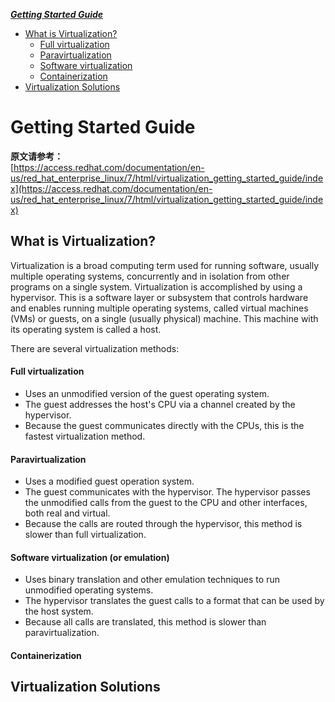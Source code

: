 ***[Getting Started Guide](https://github.com/Leanna-Lee/MyNotes/blob/master/Virtualization/GettingStartedGuide.md#getting-started-guide)***
- [What is Virtualization?](https://github.com/Leanna-Lee/MyNotes/blob/master/Virtualization/GettingStartedGuide.md#what-is-virtualization)
  - [Full virtualization](https://github.com/Leanna-Lee/MyNotes/blob/master/Virtualization/GettingStartedGuide.md#full-virtualization) 
  - [Paravirtualization](https://github.com/Leanna-Lee/MyNotes/blob/master/Virtualization/GettingStartedGuide.md#paravirtualization)
  - [Software virtualization](https://github.com/Leanna-Lee/MyNotes/blob/master/Virtualization/GettingStartedGuide.md#software-virtualization-or-emulation)
  - [Containerization](https://github.com/Leanna-Lee/MyNotes/blob/master/Virtualization/GettingStartedGuide.md#containerization)
- [Virtualization Solutions](https://github.com/Leanna-Lee/MyNotes/blob/master/Virtualization/GettingStartedGuide.md#virtualization-solutions)
# Getting Started Guide
**原文请参考：**  
[https://access.redhat.com/documentation/en-us/red_hat_enterprise_linux/7/html/virtualization_getting_started_guide/index](https://access.redhat.com/documentation/en-us/red_hat_enterprise_linux/7/html/virtualization_getting_started_guide/index)
## What is Virtualization?
Virtualization is a broad computing term used for running software, usually multiple operating systems, concurrently and in isolation from other programs on a single system. Virtualization is accomplished by using a hypervisor. This is a software layer or subsystem that controls hardware and enables running multiple operating systems, called virtual machines (VMs) or guests, on a single (usually physical) machine. This machine with its operating system is called a host.

There are several virtualization methods:  
#### Full virtualization
- Uses an unmodified version of the guest operating system.
- The guest addresses the host's CPU via a channel created by the hypervisor.
- Because the guest communicates directly with the CPUs, this is the fastest virtualization method.
#### Paravirtualization
- Uses a modified guest operation system.
- The guest communicates with the hypervisor. The hypervisor passes the unmodified calls from the guest to the CPU and other interfaces, both real and virtual.
- Because the calls are routed through the hypervisor, this method is slower than full virtualization.
#### Software virtualization (or emulation)
- Uses binary translation and other emulation techniques to run unmodified operating systems.
- The hypervisor translates the guest calls to a format that can be used by the host system.
- Because all calls are translated, this method is slower than paravirtualization.
#### Containerization
## Virtualization Solutions